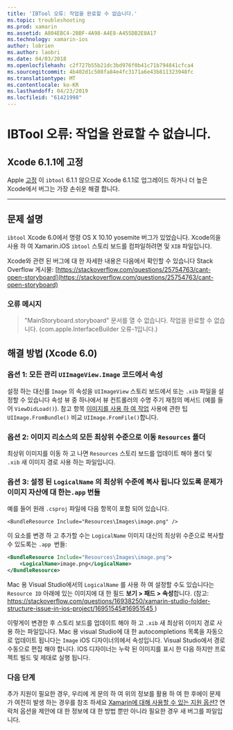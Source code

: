 ```yaml
---
title: 'IBTool 오류: 작업을 완료할 수 없습니다.'
ms.topic: troubleshooting
ms.prod: xamarin
ms.assetid: A804EBC4-2BBF-4A98-A4E8-A455DB2E8A17
ms.technology: xamarin-ios
author: lobrien
ms.author: laobri
ms.date: 04/03/2018
ms.openlocfilehash: c2f727b55b21dc3bd976f0b41c71b794841cfca4
ms.sourcegitcommit: 4b402d1c508fa84e4fc3171a6e43b811323948fc
ms.translationtype: MT
ms.contentlocale: ko-KR
ms.lasthandoff: 04/23/2019
ms.locfileid: "61421998"
---
```

# <a name="ibtool-error-the-operation-couldnt-be-completed"></a>IBTool 오류: 작업을 완료할 수 없습니다.

## <a name="fixed-in-xcode-611"></a>Xcode 6.1.1에 고정

Apple [고정](https://developer.apple.com/library/content/documentation/Xcode/Conceptual/RN-Xcode-Archive/Chapters/xc6_release_notes.html#//apple_ref/doc/uid/TP40016994-CH4-SW1) 이 `ibtool` 6.1.1 않으므로 Xcode 6.1.1로 업그레이드 하거나 더 높은 Xcode에서 버그는 가장 손쉬운 해결 합니다.

* * *

## <a name="description-of-the-problem"></a>문제 설명

`ibtool` Xcode 6.0에서 명령 OS X 10.10 yosemite 버그가 있었습니다. Xcode의을 사용 하 여 Xamarin.iOS `ibtool` 스토리 보드를 컴파일하려면 및 `XIB` 파일입니다.

Xcode와 관련 된 버그에 대 한 자세한 내용은 다음에서 확인할 수 있습니다 Stack Overflow 게시물: [https://stackoverflow.com/questions/25754763/cant-open-storyboard](https://stackoverflow.com/questions/25754763/cant-open-storyboard)

### <a name="error-message"></a>오류 메시지

> "MainStoryboard.storyboard" 문서를 열 수 없습니다. 작업을 완료할 수 없습니다. (com.apple.InterfaceBuilder 오류-1입니다.)

## <a name="workarounds-for-xcode-60"></a>해결 방법 (Xcode 6.0)

### <a name="option-1-manage-all-uiimageviewimage-properties-in-code"></a>옵션 1: 모든 관리 `UIImageView.Image` 코드에서 속성

설정 하는 대신를 `Image` 의 속성을 `UIImageView` 스토리 보드에서 또는 `.xib` 파일을 설정할 수 있습니다 속성 뷰 중 하나에서 뷰 컨트롤러의 수명 주기 재정의 메서드 (예를 들어 `ViewDidLoad()`). 참고 항목 [이미지를 사용 하 여 작업](~/ios/app-fundamentals/images-icons/index.md) 사용에 관한 팁 `UIImage.FromBundle()` 비교 `UIImage.FromFile()`합니다.

### <a name="option-2-move-all-of-the-image-resources-to-the-top-level-resources-folder"></a>옵션 2: 이미지 리소스의 모든 최상위 수준으로 이동 `Resources` 폴더

최상위 이미지를 이동 하 고 나면 `Resources` 스토리 보드를 업데이트 해야 폴더 및 `.xib` 새 이미지 경로 사용 하는 파일입니다.

### <a name="option-3-set-the-logicalname-for-any-problematic-image-assets-so-they-are-copied-to-the-top-level-of-theapp-bundle"></a>옵션 3: 설정 된 `LogicalName` 의 최상위 수준에 복사 됩니다 있도록 문제가 이미지 자산에 대 한는`.app` 번들

예를 들어 원래 `.csproj` 파일에 다음 항목이 포함 되어 있습니다.

`<BundleResource Include="Resources\Images\image.png" />`

이 요소를 변경 하 고 추가할 수는 `LogicalName` 이미지 대신의 최상위 수준으로 복사할 수 있도록는 `.app `번들:

```xml
<BundleResource Include="Resources\Images\image.png">
    <LogicalName>image.png</LogicalName>
</BundleResource>
```

Mac 용 Visual Studio에서의 `LogicalName` 를 사용 하 여 설정할 수도 있습니다는 `Resource ID` 아래에 있는 이미지에 대 한 필드 **보기 > 패드 > 속성**합니다. (참고: [ https://stackoverflow.com/questions/16938250/xamarin-studio-folder-structure-issue-in-ios-project/16951545#16951545 ](https://stackoverflow.com/questions/16938250/xamarin-studio-folder-structure-issue-in-ios-project/16951545#16951545))

이렇게이 변경한 후 스토리 보드를 업데이트 해야 하 고 `.xib` 새 최상위 이미지 경로 사용 하는 파일입니다. Mac 용 visual Studio에 대 한 autocompletions 목록을 자동으로 업데이트 됩니다는 `Image` iOS 디자이너의에서 속성입니다. Visual Studio에서 경로 수동으로 편집 해야 합니다. IOS 디자이너는 누락 된 이미지를 표시 한 다음 하지만 프로젝트 빌드 및 제대로 실행 됩니다.

### <a name="next-steps"></a>다음 단계

추가 지원이 필요한 경우, 우리에 게 문의 하 여 위의 정보를 활용 하 여 한 후에이 문제가 여전히 발생 하는 경우를 참조 하세요 [Xamarin에 대해 사용할 수 있는 지원 옵션?](~/cross-platform/troubleshooting/support-options.md) 연락처 옵션을 제안에 대 한 정보에 대 한 방법 뿐만 아니라 필요한 경우 새 버그를 파일입니다. 

